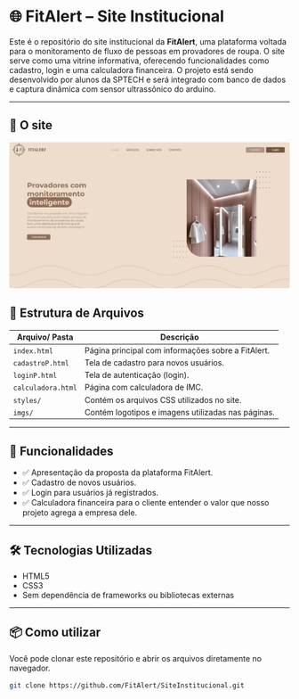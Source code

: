 # 🌐 FitAlert – Site Institucional

Este é o repositório do site institucional da **FitAlert**, uma plataforma voltada para o monitoramento de fluxo de pessoas em provadores de roupa. O site serve como uma vitrine informativa, oferecendo funcionalidades como cadastro, login e uma calculadora financeira. O projeto está sendo desenvolvido por alunos da SPTECH e será integrado com banco de dados e captura dinâmica com sensor ultrassônico do arduíno.

---

## 📸 O site

<p align="center">
  <img src="imgs/demonstrcao.png" alt="Página inicial do FitAlert" width="1000"/>
</p>

## 📁 Estrutura de Arquivos

| Arquivo/ Pasta       | Descrição |
|----------------------|-----------|
| `index.html`         | Página principal com informações sobre a FitAlert. |
| `cadastroP.html`     | Tela de cadastro para novos usuários. |
| `loginP.html`        | Tela de autenticação (login). |
| `calculadora.html`   | Página com calculadora de IMC. |
| `styles/`            | Contém os arquivos CSS utilizados no site. |
| `imgs/`              | Contém logotipos e imagens utilizadas nas páginas. |

---

## 🚀 Funcionalidades

- ✅ Apresentação da proposta da plataforma FitAlert.
- ✅ Cadastro de novos usuários.
- ✅ Login para usuários já registrados.
- ✅ Calculadora financeira para o cliente entender o valor que nosso projeto agrega a empresa dele.

---

## 🛠️ Tecnologias Utilizadas

- HTML5
- CSS3
- Sem dependência de frameworks ou bibliotecas externas

---

## 📦 Como utilizar

Você pode clonar este repositório e abrir os arquivos diretamente no navegador.

```bash
git clone https://github.com/FitAlert/SiteInstitucional.git
